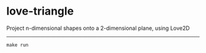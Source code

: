 # love-triangle

Project n-dimensional shapes onto a 2-dimensional plane, using Love2D

---

```
make run
```

